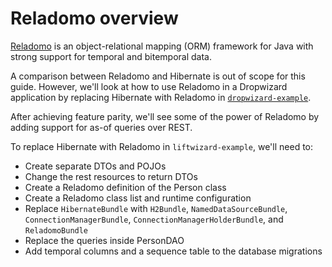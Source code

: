 # Reladomo overview

[Reladomo](https://github.com/goldmansachs/reladomo) is an object-relational mapping (ORM) framework for Java with strong support for temporal and bitemporal data.

A comparison between Reladomo and Hibernate is out of scope for this guide. However, we'll look at how to use Reladomo in a Dropwizard application by replacing Hibernate with Reladomo in [`dropwizard-example`](https://github.com/dropwizard/dropwizard/tree/master/dropwizard-example).

After achieving feature parity, we'll see some of the power of Reladomo by adding support for as-of queries over REST.

To replace Hibernate with Reladomo in `liftwizard-example`, we'll need to:

* Create separate DTOs and POJOs
* Change the rest resources to return DTOs
* Create a Reladomo definition of the Person class
* Create a Reladomo class list and runtime configuration
* Replace `HibernateBundle` with `H2Bundle`, `NamedDataSourceBundle`, `ConnectionManagerBundle`, `ConnectionManagerHolderBundle`, and `ReladomoBundle`
* Replace the queries inside PersonDAO
* Add temporal columns and a sequence table to the database migrations

